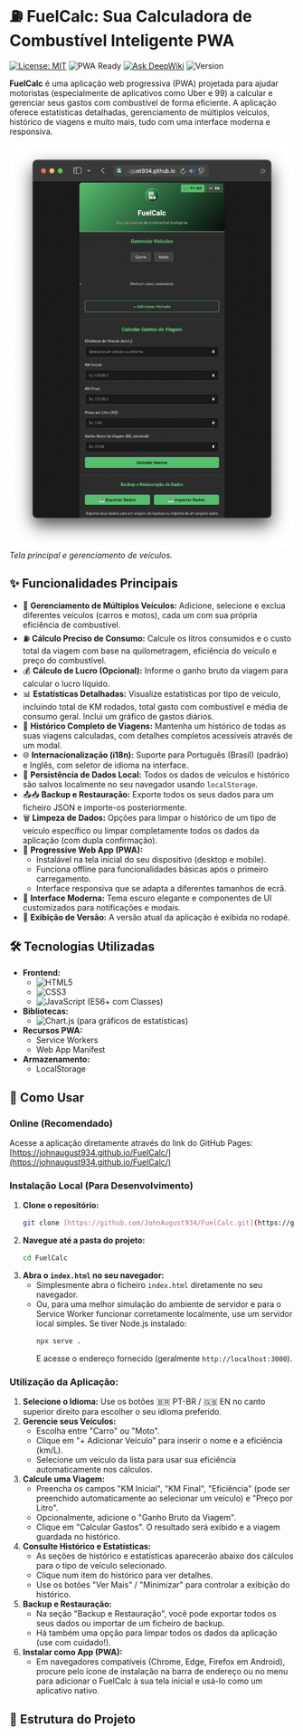 # ⛽ FuelCalc: Sua Calculadora de Combustível Inteligente PWA

[![License: MIT](https://img.shields.io/badge/License-MIT-green.svg)](https://opensource.org/licenses/MIT)
![PWA Ready](https://img.shields.io/badge/PWA-Pronto-blueviolet.svg)
[![Ask DeepWiki](https://deepwiki.com/badge.svg)](https://deepwiki.com/JohnAugust934/FuelCalc)
![Version](https://img.shields.io/badge/Versão-1.5.4-orange)

**FuelCalc** é uma aplicação web progressiva (PWA) projetada para ajudar motoristas (especialmente de aplicativos como Uber e 99) a calcular e gerenciar seus gastos com combustível de forma eficiente. A aplicação oferece estatísticas detalhadas, gerenciamento de múltiplos veículos, histórico de viagens e muito mais, tudo com uma interface moderna e responsiva.

![Imagem da tela principal do FuelCalc](https://raw.githubusercontent.com/JohnAugust934/FuelCalc/main/screenshots/screenshot1.png)
_Tela principal e gerenciamento de veículos._

## ✨ Funcionalidades Principais

- 🚗 **Gerenciamento de Múltiplos Veículos:** Adicione, selecione e exclua diferentes veículos (carros e motos), cada um com sua própria eficiência de combustível.
- ⛽ **Cálculo Preciso de Consumo:** Calcule os litros consumidos e o custo total da viagem com base na quilometragem, eficiência do veículo e preço do combustível.
- 💰 **Cálculo de Lucro (Opcional):** Informe o ganho bruto da viagem para calcular o lucro líquido.
- 📊 **Estatísticas Detalhadas:** Visualize estatísticas por tipo de veículo, incluindo total de KM rodados, total gasto com combustível e média de consumo geral. Inclui um gráfico de gastos diários.
- 📅 **Histórico Completo de Viagens:** Mantenha um histórico de todas as suas viagens calculadas, com detalhes completos acessíveis através de um modal.
- 🌐 **Internacionalização (i18n):** Suporte para Português (Brasil) (padrão) e Inglês, com seletor de idioma na interface.
- 💾 **Persistência de Dados Local:** Todos os dados de veículos e histórico são salvos localmente no seu navegador usando `localStorage`.
- 📤📥 **Backup e Restauração:** Exporte todos os seus dados para um ficheiro JSON e importe-os posteriormente.
- 🗑️ **Limpeza de Dados:** Opções para limpar o histórico de um tipo de veículo específico ou limpar completamente todos os dados da aplicação (com dupla confirmação).
- 📱 **Progressive Web App (PWA):**
  - Instalável na tela inicial do seu dispositivo (desktop e mobile).
  - Funciona offline para funcionalidades básicas após o primeiro carregamento.
  - Interface responsiva que se adapta a diferentes tamanhos de ecrã.
- 🎨 **Interface Moderna:** Tema escuro elegante e componentes de UI customizados para notificações e modais.
- 🔢 **Exibição de Versão:** A versão atual da aplicação é exibida no rodapé.

## 🛠️ Tecnologias Utilizadas

- **Frontend:**
  - ![HTML5](https://img.shields.io/badge/HTML5-E34F26?logo=html5&logoColor=white)
  - ![CSS3](https://img.shields.io/badge/CSS3-1572B6?logo=css3&logoColor=white)
  - ![JavaScript](https://img.shields.io/badge/JavaScript-F7DF1E?logo=javascript&logoColor=black) (ES6+ com Classes)
- **Bibliotecas:**
  - ![Chart.js](https://img.shields.io/badge/Chart.js-FF6384?logo=chartdotjs&logoColor=white) (para gráficos de estatísticas)
- **Recursos PWA:**
  - Service Workers
  - Web App Manifest
- **Armazenamento:**
  - LocalStorage

## 🚀 Como Usar

### Online (Recomendado)

Acesse a aplicação diretamente através do link do GitHub Pages:
[https://johnaugust934.github.io/FuelCalc/](https://johnaugust934.github.io/FuelCalc/)

### Instalação Local (Para Desenvolvimento)

1.  **Clone o repositório:**
    ```bash
    git clone [https://github.com/JohnAugust934/FuelCalc.git](https://github.com/JohnAugust934/FuelCalc.git)
    ```
2.  **Navegue até a pasta do projeto:**
    ```bash
    cd FuelCalc
    ```
3.  **Abra o `index.html` no seu navegador:**
    - Simplesmente abra o ficheiro `index.html` diretamente no seu navegador.
    - Ou, para uma melhor simulação do ambiente de servidor e para o Service Worker funcionar corretamente localmente, use um servidor local simples. Se tiver Node.js instalado:
      ```bash
      npx serve .
      ```
      E acesse o endereço fornecido (geralmente `http://localhost:3000`).

### Utilização da Aplicação:

1.  **Selecione o Idioma:** Use os botões 🇧🇷 PT-BR / 🇬🇧 EN no canto superior direito para escolher o seu idioma preferido.
2.  **Gerencie seus Veículos:**
    - Escolha entre "Carro" ou "Moto".
    - Clique em "+ Adicionar Veículo" para inserir o nome e a eficiência (km/L).
    - Selecione um veículo da lista para usar sua eficiência automaticamente nos cálculos.
3.  **Calcule uma Viagem:**
    - Preencha os campos "KM Inicial", "KM Final", "Eficiência" (pode ser preenchido automaticamente ao selecionar um veículo) e "Preço por Litro".
    - Opcionalmente, adicione o "Ganho Bruto da Viagem".
    - Clique em "Calcular Gastos". O resultado será exibido e a viagem guardada no histórico.
4.  **Consulte Histórico e Estatísticas:**
    - As seções de histórico e estatísticas aparecerão abaixo dos cálculos para o tipo de veículo selecionado.
    - Clique num item do histórico para ver detalhes.
    - Use os botões "Ver Mais" / "Minimizar" para controlar a exibição do histórico.
5.  **Backup e Restauração:**
    - Na seção "Backup e Restauração", você pode exportar todos os seus dados ou importar de um ficheiro de backup.
    - Há também uma opção para limpar todos os dados da aplicação (use com cuidado!).
6.  **Instalar como App (PWA):**
    - Em navegadores compatíveis (Chrome, Edge, Firefox em Android), procure pelo ícone de instalação na barra de endereço ou no menu para adicionar o FuelCalc à sua tela inicial e usá-lo como um aplicativo nativo.

## 📂 Estrutura do Projeto

